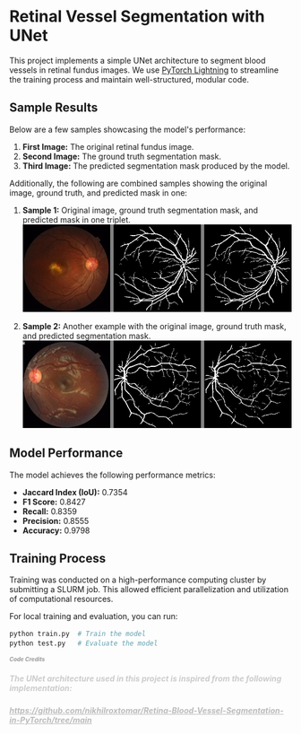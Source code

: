 # Retinal Vessel Segmentation with UNet

This project implements a simple UNet architecture to segment blood vessels in retinal fundus images. We use [PyTorch Lightning](https://www.pytorchlightning.ai/) to streamline the training process and maintain well-structured, modular code.

## Sample Results

Below are a few samples showcasing the model's performance:

1. **First Image:** The original retinal fundus image.
2. **Second Image:** The ground truth segmentation mask.
3. **Third Image:** The predicted segmentation mask produced by the model.

Additionally, the following are combined samples showing the original image, ground truth, and predicted mask in one:

1. **Sample 1:** Original image, ground truth segmentation mask, and predicted mask in one triplet.  
   ![Results Triplet](results/1_A.png)

2. **Sample 2:** Another example with the original image, ground truth mask, and predicted segmentation mask.  
   ![Results Triplet 2](results/192_N.png)


## Model Performance

The model achieves the following performance metrics:

- **Jaccard Index (IoU):** 0.7354
- **F1 Score:** 0.8427
- **Recall:** 0.8359
- **Precision:** 0.8555
- **Accuracy:** 0.9798

## Training Process

Training was conducted on a high-performance computing cluster by submitting a SLURM job. This allowed efficient parallelization and utilization of computational resources.

For local training and evaluation, you can run:

```bash
python train.py  # Train the model
python test.py   # Evaluate the model
```

<h5 style="font-size: 10px; color: #999;">Code Credits</h5>
<h5 style="color: #ccc;">The UNet architecture used in this project is inspired from the following implementation:</h5>  
<h5 style="color: #bbb;"><a href="https://github.com/nikhilroxtomar/Retina-Blood-Vessel-Segmentation-in-PyTorch/tree/main" style="color: #bbb;">https://github.com/nikhilroxtomar/Retina-Blood-Vessel-Segmentation-in-PyTorch/tree/main</a></h5>

